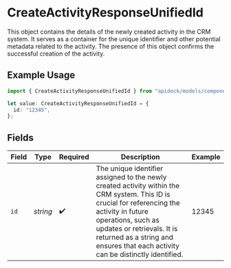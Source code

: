 # CreateActivityResponseUnifiedId

This object contains the details of the newly created activity in the CRM system. It serves as a container for the unique identifier and other potential metadata related to the activity. The presence of this object confirms the successful creation of the activity.

## Example Usage

```typescript
import { CreateActivityResponseUnifiedId } from "apideck/models/components";

let value: CreateActivityResponseUnifiedId = {
  id: "12345",
};
```

## Fields

| Field                                                                                                                                                                                                                                                                            | Type                                                                                                                                                                                                                                                                             | Required                                                                                                                                                                                                                                                                         | Description                                                                                                                                                                                                                                                                      | Example                                                                                                                                                                                                                                                                          |
| -------------------------------------------------------------------------------------------------------------------------------------------------------------------------------------------------------------------------------------------------------------------------------- | -------------------------------------------------------------------------------------------------------------------------------------------------------------------------------------------------------------------------------------------------------------------------------- | -------------------------------------------------------------------------------------------------------------------------------------------------------------------------------------------------------------------------------------------------------------------------------- | -------------------------------------------------------------------------------------------------------------------------------------------------------------------------------------------------------------------------------------------------------------------------------- | -------------------------------------------------------------------------------------------------------------------------------------------------------------------------------------------------------------------------------------------------------------------------------- |
| `id`                                                                                                                                                                                                                                                                             | *string*                                                                                                                                                                                                                                                                         | :heavy_check_mark:                                                                                                                                                                                                                                                               | The unique identifier assigned to the newly created activity within the CRM system. This ID is crucial for referencing the activity in future operations, such as updates or retrievals. It is returned as a string and ensures that each activity can be distinctly identified. | 12345                                                                                                                                                                                                                                                                            |